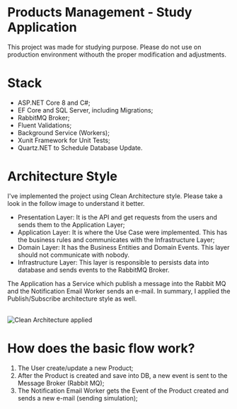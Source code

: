 # Products Management - Study Application
This project was made for studying purpose. Please do not use on production environment withouth the proper modification and adjustments.

# Stack
- ASP.NET Core 8 and C#;
- EF Core and SQL Server, including Migrations;
- RabbitMQ Broker;
- Fluent Validations;
- Background Service (Workers);
- Xunit Framework for Unit Tests;
- Quartz.NET to Schedule Database Update.

# Architecture Style
I've implemented the project using Clean Architecture style. Please take a look in the follow image to understand it better.

- Presentation Layer: It is the API and get requests from the users and sends them to the Application Layer;
- Application Layer: It is where the Use Case were implemented. This has the business rules and communicates with the Infrastructure Layer;
- Domain Layer: It has the Business Entities and Domain Events. This layer should not communicate with nobody.
- Infrastructure Layer: This layer is responsible to persists data into database and sends events to the RabbitMQ Broker.

The Application has a Service which publish a message into the Rabbit MQ and the Notification Email Worker sends an e-mail.
In summary, I applied the Publish/Subscribe architecture style as well.

<br/>
  
<img alt="Clean Architecture applied" title="Clean Architecture applied" src="https://github.com/user-attachments/assets/825a1f35-a317-48a3-8cd9-39bb5a0b5097" />

<br/>

# How does the basic flow work?
1) The User create/update a new Product;
2) After the Product is created and save into DB, a new event is sent to the Message Broker (Rabbit MQ);
3) The Notification Email Worker gets the Event of the Product created and sends a new e-mail (sending simulation);



